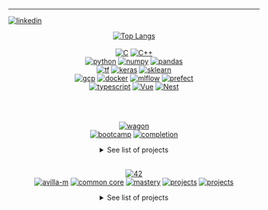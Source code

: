 ---
<!--- LINKEDIN -->
<a href="https://www.linkedin.com/in/ariellevillamassone/"><img src="https://img.shields.io/badge/LinkedIn-0077B5?style=flat&logo=linkedin&logoColor=white" alt="linkedin" ></a>

<!--- LANGUAGES -->
<p align="center">
  <a href="#"><img src="https://github-readme-stats.vercel.app/api/top-langs/?username=Arivima&show_icons=true&langs_count=6&layout=compact&theme=transparent" alt="Top Langs"/></a>
  <br>
  <br>
  <a href="#"><img src="https://img.shields.io/badge/C-00599C?style=for-the-badge&logo=c&logoColor=white" alt="C" /></a>
  <a href="#"><img src="https://img.shields.io/badge/C%2B%2B-00599C?style=for-the-badge&logo=c%2B%2B&logoColor=white" alt="C++" /></a>
  <br>
  <a href="#"><img src="https://img.shields.io/badge/Python-14354C?style=for-the-badge&logo=python&logoColor=white" alt="python"  /></a>
  <a href="#"><img src="https://img.shields.io/badge/numpy-%23013243.svg?style=for-the-badge&logo=numpy&logoColor=white" alt="numpy"  /></a>
  <a href="#"><img src="https://img.shields.io/badge/pandas-%23150458.svg?style=for-the-badge&logo=pandas&logoColor=white" alt="pandas"  /></a>
  <br>
  <a href="#"><img src="https://img.shields.io/badge/TensorFlow-FF6F00?style=for-the-badge&logo=tensorflow&logoColor=white" alt="tf"  /></a>
  <a href="#"><img src="https://img.shields.io/badge/Keras-%23D00000.svg?style=for-the-badge&logo=Keras&logoColor=white" alt="keras"  /></a>
  <a href="#"><img src="https://img.shields.io/badge/scikit--learn-%23F7931E.svg?style=for-the-badge&logo=scikit-learn&logoColor=white" alt="sklearn"  /></a>
  <br>
  <a href="#"><img src="https://img.shields.io/badge/Google_Cloud-4285F4?style=for-the-badge&logo=google-cloud&logoColor=white" alt="gcp"  /></a>
  <a href="#"><img src="https://img.shields.io/badge/Docker-0092e7.svg?style=for-the-badge&logo=docker&logoColor=white" alt="docker"  /></a>
  <a href="#"><img src="https://img.shields.io/badge/mlflow-%23d9ead3.svg?style=for-the-badge&logo=mlflow&logoColor=blue" alt="mlflow"  /></a>
  <a href="#"><img src="https://img.shields.io/badge/Prefect-black.svg?style=for-the-badge&logo=prefect&logoColor=white" alt="prefect"  /></a>
  <br>
  <a href="#"><img src="https://img.shields.io/badge/TypeScript-007ACC?style=for-the-badge&logo=typescript&logoColor=white" alt="typescript" /></a>
  <a href="#"><img src="https://img.shields.io/badge/Vue.js-35495E?style=for-the-badge&logo=vue.js&logoColor=4FC08D" alt="Vue" /></a>
  <a href="#"><img src="https://img.shields.io/badge/NestJS-%23D00000?style=for-the-badge&logo=nestJS&logoColor=white" alt="Nest" /></a>
</p>
<br>
<br>

<!--- LE WAGON -->
<p align="center">
  <a href="#"><img alt="wagon"  src="https://asset.brandfetch.io/iduHcppxLh/id60eXK-ZD.svg"  /></a>
  <br>
  <a href="#"><img src="https://img.shields.io/badge/bootcamp-data_science_&_AI-lightgrey?style=flat" alt="bootcamp"  /></a>
  <a href="#"><img src="https://img.shields.io/badge/completed-Jun_2024-lightgrey?style=flat" alt="completion"  /></a>
  <br>
  <details close align="center">
  <summary>See list of projects</summary>
  <p align="left">
  <br>
  <a href="https://github.com/Arivima/LeWagon_Pokedex.git"><img src="https://skillicons.dev/icons?i=github" /></a>
  <a href="https://github.com/Arivima/LeWagon_Pokedex.git"><img src="https://img.shields.io/badge/Pokedex-identify_pokemon_&_generate_new_ones-lightgrey?style=flat" /></a>
  <a href="#"><img src="https://img.shields.io/badge/Python-14354C?style=for-the-badge&logo=python&logoColor=white" alt="python"  /></a>
  <a href="#"><img src="https://img.shields.io/badge/Keras-%23D00000.svg?style=for-the-badge&logo=Keras&logoColor=white" alt="keras"  /></a>
  <a href="#"><img src="https://img.shields.io/badge/Google_Cloud-4285F4?style=for-the-badge&logo=google-cloud&logoColor=white" alt="gcp"  /></a>
  <a href="#"><img src="https://img.shields.io/badge/Docker-0092e7.svg?style=for-the-badge&logo=docker&logoColor=white" alt="docker"  /></a>
  <a href="#"><img src="https://img.shields.io/badge/CNN-white?style=flat" alt="file_descriptors" /></a>
  <a href="#"><img src="https://img.shields.io/badge/GenAI_GAN-white?style=flat" alt="file_descriptors" /></a>
  <br>
  </p>
  <br>
  </details>
  <br>
</p>


<!--- 42 -->
<p align="center">
  <a href="https://42.fr/en/homepage/"><img src="https://img.shields.io/badge/Roma_Luiss-white?style=flat&logo=42&color=black&labelColor=black" alt="42" /></a>
  <br>
  <a href="https://profile.intra.42.fr/users/avilla-m"><img src="https://img.shields.io/badge/avilla--m-white?style=flat&logo=42&color=lightgrey&labelColor=black" alt="avilla-m" /></a>
  <a href="#"><img src="https://img.shields.io/badge/common_core-passed-green?style=flat" alt="common core"  /></a>
  <a href="#"><img src="https://img.shields.io/badge/mastery-in_progress-blue?style=flat" alt="mastery" /></a>
  <a href="#"><img src="https://img.shields.io/badge/projects_completed-16-lightgrey?style=flat" alt="projects" /></a>
  <a href="#"><img src="https://img.shields.io/badge/level-10.9-lightgrey?style=flat" alt="projects" /></a>
  <br>
  <details close align="center">
  <summary>See list of projects</summary>
  <p align="left">
    <br>
    <a href="https://github.com/Arivima/42_libft.git"><img src="https://skillicons.dev/icons?i=github" /></a>
    <a href="https://github.com/Arivima/42_libft.git"><img src="https://img.shields.io/badge/libft-recreated_C_std_library_functions-lightgrey?style=flat" /></a>
    <a href="#"><img src="https://img.shields.io/badge/C-00599C?style=for-the-badge&logo=c&logoColor=white" alt="C" /></a>
    <br>
    <a href="https://github.com/Arivima/42_ft_printf.git"><img src="https://skillicons.dev/icons?i=github" /></a>
    <a href="https://github.com/Arivima/42_ft_printf.git"><img src="https://img.shields.io/badge/ft_printf-recreated_printf()-lightgrey?style=flat" /></a>
    <a href="#"><img src="https://img.shields.io/badge/C-00599C?style=for-the-badge&logo=c&logoColor=white" alt="C" /></a>
    <br>
    <a href="https://github.com/Arivima/42_get_next_line.git"><img src="https://skillicons.dev/icons?i=github" /></a>
    <a href="https://github.com/Arivima/42_get_next_line.git"><img src="https://img.shields.io/badge/get_next_line-recreated_getnextline()-lightgrey?style=flat" /></a>
    <a href="#"><img src="https://img.shields.io/badge/C-00599C?style=for-the-badge&logo=c&logoColor=white" alt="C" /></a>
    <a href="#"><img src="https://img.shields.io/badge/file_descriptors-white?style=flat" alt="file_descriptors" /></a>
    <br>
    <a href="https://github.com/Arivima/42_netwhat.git"><img src="https://skillicons.dev/icons?i=github" /></a>
    <a href="https://github.com/Arivima/42_netwhat.git"><img src="https://img.shields.io/badge/netwhat-intro_to_networks-lightgrey?style=flat" /></a>
    <a href="#"><img src="https://img.shields.io/badge/Networks-black?style=flat" alt="networks" /></a>
    <a href="#"><img src="https://img.shields.io/badge/TCP/IP-white?style=flat" alt="TCP/IP" /></a>
    <a href="#"><img src="https://img.shields.io/badge/protocols-white?style=flat" alt="protocols" /></a>
    <a href="#"><img src="https://img.shields.io/badge/IP/Netmasks-white?style=flat" alt="IP/Netmasks" /></a>
    <br>
    <a href="https://github.com/Arivima/42_push_swap.git"><img src="https://skillicons.dev/icons?i=github" /></a>
    <a href="https://github.com/Arivima/42_push_swap.git"><img src="https://img.shields.io/badge/push_swap-sorting_algorithms-lightgrey?style=flat" /></a>
    <a href="#"><img src="https://img.shields.io/badge/Algorithms-black?style=flat" alt="sorting_algorithms" /></a>
    <a href="#"><img src="https://img.shields.io/badge/C-00599C?style=for-the-badge&logo=c&logoColor=white" alt="C" /></a>
    <a href="#"><img src="https://img.shields.io/badge/sorting_algorithms-white?style=flat" alt="sorting_algorithms" /></a>
    <a href="#"><img src="https://img.shields.io/badge/Complexity-white?style=flat" alt="sorting_algorithms" /></a>
    <br>
    <a href="https://github.com/Arivima/42_fdf.git"><img src="https://skillicons.dev/icons?i=github" /></a>
    <a href="https://github.com/Arivima/42_fdf.git"><img src="https://img.shields.io/badge/fdf-wireframe_3d_relief_landscape-lightgrey?style=flat" /></a>
    <a href="#"><img src="https://img.shields.io/badge/graphics-black?style=flat" alt="graphics" /></a>
    <a href="#"><img src="https://img.shields.io/badge/C-00599C?style=for-the-badge&logo=c&logoColor=white" alt="C" /></a>
    <a href="#"><img src="https://img.shields.io/badge/3D-white?style=flat" alt="3D" /></a>
    <br>
    <a href="https://github.com/Arivima/42_pipex.git"><img src="https://skillicons.dev/icons?i=github" /></a>
    <a href="https://github.com/Arivima/42_pipex.git"><img src="https://img.shields.io/badge/pipex-UNIX_redirections_&_pipes-lightgrey?style=flat" /></a>
    <a href="#"><img src="https://img.shields.io/badge/C-00599C?style=for-the-badge&logo=c&logoColor=white" alt="C" /></a>
    <a href="#"><img src="https://img.shields.io/badge/Unix-white?style=for-the-badge&logo=Linux&logoColor=black" alt="unix" /></a>
    <a href="#"><img src="https://img.shields.io/badge/processes-white?style=flat" alt="processes" /></a>
    <a href="#"><img src="https://img.shields.io/badge/file_descriptors-white?style=flat" alt="file_descriptors" /></a>
    <br>
    <a href="https://github.com/Arivima/42_minishell.git"><img src="https://skillicons.dev/icons?i=github" /></a>
    <a href="https://github.com/Arivima/42_minishell.git"><img src="https://img.shields.io/badge/minishell-recreated_a_simple_shell-lightgrey?style=flat" /></a>
    <a href="#"><img src="https://img.shields.io/badge/C-00599C?style=for-the-badge&logo=c&logoColor=white" alt="C" /></a>
    <a href="#"><img src="https://img.shields.io/badge/Unix-white?style=for-the-badge&logo=Linux&logoColor=black" alt="unix" /></a>
    <a href="#"><img src="https://img.shields.io/badge/Bash-293038?style=for-the-badge&logo=Bash&logoColor=white" alt="Bash" /></a>
    <a href="#"><img src="https://img.shields.io/badge/processes-white?style=flat" alt="processes" /></a>
    <a href="#"><img src="https://img.shields.io/badge/file_descriptors-white?style=flat" alt="file_descriptors" /></a>
    <br>
    <a href="https://github.com/Arivima/42_philosophers.git"><img src="https://skillicons.dev/icons?i=github" /></a>
    <a href="https://github.com/Arivima/42_philosophers.git"><img src="https://img.shields.io/badge/philosophers-intro_to_threads-lightgrey?style=flat" /></a>
    <a href="#"><img src="https://img.shields.io/badge/concurrent_programming-black?style=flat" alt="concurrent_programming" /></a>
    <a href="#"><img src="https://img.shields.io/badge/C-00599C?style=for-the-badge&logo=c&logoColor=white" alt="C" /></a>
    <a href="#"><img src="https://img.shields.io/badge/multi_threading-white?style=flat" alt="threads" /></a>
    <a href="#"><img src="https://img.shields.io/badge/mutex-white?style=flat" alt="mutex" /></a>
    <a href="#"><img src="https://img.shields.io/badge/semaphores-white?style=flat" alt="semaphores" /></a>
    <br>
    <a href="https://github.com/Arivima/42_Cub3D.git"><img src="https://skillicons.dev/icons?i=github" /></a>
    <a href="https://github.com/Arivima/42_Cub3D.git"><img src="https://img.shields.io/badge/Cub3D-render_3D_perspective_in_a_2D_map-lightgrey?style=flat" /></a>
    <a href="#"><img src="https://img.shields.io/badge/graphics-black?style=flat" /></a>
    <a href="#"><img src="https://img.shields.io/badge/C-00599C?style=for-the-badge&logo=c&logoColor=white" alt="C" /></a>
    <a href="#"><img src="https://img.shields.io/badge/2D-white?style=flat" /></a>
    <a href="#"><img src="https://img.shields.io/badge/raycasting-white?style=flat" /></a>
    <a href="#"><img src="https://img.shields.io/badge/wolf3d-white?style=flat" /></a>
    <br>
    <a href="https://github.com/Arivima/42_Piscine_CPP.git"><img src="https://skillicons.dev/icons?i=github" /></a>
    <a href="https://github.com/Arivima/42_Piscine_CPP.git"><img src="https://img.shields.io/badge/Piscine_CPP-intro_to_OOP-lightgrey?style=flat" /></a>
    <a href="#"><img src="https://img.shields.io/badge/Object_Oriented_Programming-black?style=flat" /></a>
    <a href="#"><img src="https://img.shields.io/badge/C%2B%2B-00599C?style=for-the-badge&logo=c%2B%2B&logoColor=white" alt="C++" /></a>
    <br>
    <a href="https://github.com/Arivima/42_NetPractice.git"><img src="https://skillicons.dev/icons?i=github" /></a>
    <a href="https://github.com/Arivima/42_NetPractice.git"><img src="https://img.shields.io/badge/NetPractice-solving_networking_problems-lightgrey?style=flat" /></a>
    <a href="#"><img src="https://img.shields.io/badge/Network_architecture_&_configuration-black?style=flat" /></a>
    <a href="#"><img src="https://img.shields.io/badge/TCP/IP-white?style=flat" /></a>
    <a href="#"><img src="https://img.shields.io/badge/protocols-white?style=flat" /></a>
    <a href="#"><img src="https://img.shields.io/badge/IP/Netmasks-white?style=flat" /></a>
    <br>
    <a href="https://github.com/Arivima/42_ft_containers.git"><img src="https://skillicons.dev/icons?i=github" /></a>
    <a href="https://github.com/Arivima/42_ft_containers.git"><img src="https://img.shields.io/badge/ft_containers-recreated_C++_STL_containers-lightgrey?style=flat" /></a>
    <a href="#"><img src="https://img.shields.io/badge/OOP-black?style=flat" /></a>
    <a href="#"><img src="https://img.shields.io/badge/C%2B%2B-00599C?style=for-the-badge&logo=c%2B%2B&logoColor=white" alt="C++" /></a>
    <a href="#"><img src="https://img.shields.io/badge/Red_Black_trees-white?style=flat" /></a>
    <a href="#"><img src="https://img.shields.io/badge/Binary_trees-white?style=flat" /></a>
    <a href="#"><img src="https://img.shields.io/badge/Iterators-white?style=flat" /></a>
    <a href="#"><img src="https://img.shields.io/badge/Vector-white?style=flat" /></a>
    <a href="#"><img src="https://img.shields.io/badge/Map-white?style=flat" /></a>
    <a href="#"><img src="https://img.shields.io/badge/Set-white?style=flat" /></a>
    <a href="#"><img src="https://img.shields.io/badge/Stack-white?style=flat" /></a>
    <br>
    <a href="https://github.com/Arivima/42_inception.git"><img src="https://skillicons.dev/icons?i=github" /></a>
    <a href="https://github.com/Arivima/42_inception.git"><img src="https://img.shields.io/badge/inception-virtualize_an_infrastructure-lightgrey?style=flat" /></a>
    <a href="#"><img src="https://img.shields.io/badge/System_Admnistration-black?style=flat" /></a>
    <a href="#"><img src="https://img.shields.io/badge/Docker-0092e7.svg?style=for-the-badge&logo=docker&logoColor=white" alt="docker"  /></a>
    <a href="#"><img src="https://img.shields.io/badge/NGINX-0e9749.svg?style=for-the-badge&logo=nginx&logoColor=white" alt="NGINX"  /></a>
    <a href="#"><img src="https://img.shields.io/badge/MariaDB-003344.svg?style=for-the-badge&logo=MariaDB&logoColor=white" alt="MariaDB"  /></a>
    <a href="#"><img src="https://img.shields.io/badge/WordPress-25729e.svg?style=for-the-badge&logo=WordPress&logoColor=white" alt="docker"  /></a>
    <a href="#"><img src="https://img.shields.io/badge/VirtualBox-1b3661.svg?style=for-the-badge&logo=VirtualBox&logoColor=white" alt="docker"  /></a>
    <a href="#"><img src="https://img.shields.io/badge/Virtualization-white?style=flat" /></a>
    <br>
    <a href="https://github.com/Arivima/42_webserv.git"><img src="https://skillicons.dev/icons?i=github" /></a>
    <a href="https://github.com/Arivima/42_webserv.git"><img src="https://img.shields.io/badge/webserv-recreated_an_HTPP_web_server-lightgrey?style=flat" /></a>
    <a href="#"><img src="https://img.shields.io/badge/HTTP-black?style=for-the-badge&logo=http&logoColor=white" alt="C++" /></a>
    <a href="#"><img src="https://img.shields.io/badge/C%2B%2B-00599C?style=for-the-badge&logo=c%2B%2B&logoColor=white" alt="C++" /></a>
    <a href="#"><img src="https://img.shields.io/badge/CRUD-white?style=flat" /></a>
    <a href="#"><img src="https://img.shields.io/badge/protocols-white?style=flat" /></a>
    <a href="#"><img src="https://img.shields.io/badge/socket_programming-white?style=flat" /></a>
    <a href="#"><img src="https://img.shields.io/badge/event_driven-white?style=flat" /></a>
    <a href="#"><img src="https://img.shields.io/badge/io_multiplexing-white?style=flat" /></a>
    <a href="#"><img src="https://img.shields.io/badge/OOP-white?style=flat" /></a>
    <br>
    <a href="https://github.com/Arivima/42_ft_transcendence.git"><img src="https://skillicons.dev/icons?i=github" /></a>
    <a href="https://github.com/Arivima/42_ft_transcendence.git"><img src="https://img.shields.io/badge/ft_transcendence-webapp_real_time_multiplayer_online_game_&_chat-lightgrey?style=flat" /></a>
    <a href="#"><img src="https://img.shields.io/badge/Web-black?style=flat" /></a>
    <a href="#"><img src="https://img.shields.io/badge/Full--stack-black?style=flat" /></a>
    <a href="#"><img src="https://img.shields.io/badge/Docker-0092e7.svg?style=for-the-badge&logo=docker&logoColor=white" alt="docker"  /></a>
    <a href="#"><img src="https://img.shields.io/badge/TypeScript-007ACC?style=for-the-badge&logo=typescript&logoColor=white" alt="typescript" /></a>
    <a href="#"><img src="https://img.shields.io/badge/HTML5-e54d26?style=for-the-badge&logo=html5&logoColor=white" alt="html" /></a>
    <a href="#"><img src="https://img.shields.io/badge/Vue.js-35495E?style=for-the-badge&logo=vue.js&logoColor=4FC08D" alt="Vue" /></a>
    <a href="#"><img src="https://img.shields.io/badge/Vuetify.js-1697f6?style=for-the-badge&logo=vuetify&logoColor=white" alt="Vue" /></a>
    <a href="#"><img src="https://img.shields.io/badge/NestJS-%23D00000?style=for-the-badge&logo=nestJS&logoColor=white" alt="Nest" /></a>
    <a href="#"><img src="https://img.shields.io/badge/PostgreSQL-336691?style=for-the-badge&logo=postgreSQL&logoColor=white" alt="postgres" /></a>
    <a href="#"><img src="https://img.shields.io/badge/Prisma-0c354b?style=for-the-badge&logo=prisma&logoColor=white" alt="prisma" /></a>
    <a href="#"><img src="https://img.shields.io/badge/Oauth-black?style=for-the-badge&logo=auth0&logoColor=white" alt="oauth" /></a>
    <a href="#"><img src="https://img.shields.io/badge/JWT-black?style=for-the-badge&logo=jwt&logoColor=white" alt="jwt" /></a>
    <a href="#"><img src="https://img.shields.io/badge/REST_API-white?style=flat" /></a>
    <a href="#"><img src="https://img.shields.io/badge/SPA-white?style=flat" /></a>
    <a href="#"><img src="https://img.shields.io/badge/social_network-white?style=flat" /></a>
    <a href="#"><img src="https://img.shields.io/badge/live_chat-white?style=flat" /></a>
    <a href="#"><img src="https://img.shields.io/badge/web_sockets-white?style=flat" /></a>
    <a href="#"><img src="https://img.shields.io/badge/live_multi--player_game-white?style=flat" /></a>
    <a href="#"><img src="https://img.shields.io/badge/streaming-white?style=flat" /></a>
    <a href="#"><img src="https://img.shields.io/badge/secure_user_accounts-white?style=flat" /></a>
    <a href="#"><img src="https://img.shields.io/badge/2FA-white?style=flat" /></a>
    <br>
    <a href="https://github.com/Arivima/42_exams.git"><img src="https://skillicons.dev/icons?i=github" /></a>
    <a href="https://github.com/Arivima/42_exams.git"><img src="https://img.shields.io/badge/exams-all_5_exams-lightgrey?style=flat" /></a>
    <a href="#"><img src="https://img.shields.io/badge/C-00599C?style=for-the-badge&logo=c&logoColor=white" alt="C" /></a>
    <a href="#"><img src="https://img.shields.io/badge/C%2B%2B-00599C?style=for-the-badge&logo=c%2B%2B&logoColor=white" alt="C++" /></a>
    <a href="#"><img src="https://img.shields.io/badge/Vim-019733?style=for-the-badge&logo=vim&logoColor=white" alt="C++" /></a>
    <a href="#"><img src="https://img.shields.io/badge/shell-white?style=flat" /></a>
    <a href="#"><img src="https://img.shields.io/badge/graphics-white?style=flat" /></a>
    <a href="#"><img src="https://img.shields.io/badge/OOP-white?style=flat" /></a>
    <a href="#"><img src="https://img.shields.io/badge/client/server-white?style=flat" /></a>
    <br>
  </p>
  <br>
  </details>
</p>








<!---
![codewars](https://www.codewars.com/users/Arivima/badges/micro)
[![Harlok's WakaTime stats](https://github-readme-stats.vercel.app/api/wakatime?username=Arivima)](https://github.com/Arivima/github-readme-stats)
<p align="left"> <img src="https://komarev.com/ghpvc/?username=Arivima&label=Profile%20views&color=0e75b6&style=flat" alt="Arivima" /> </p>
-->
